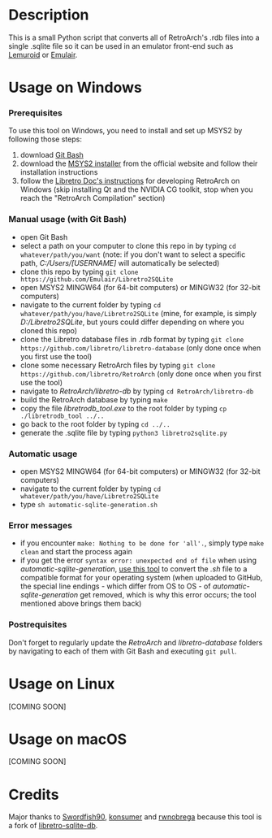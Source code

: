 # Description
This is a small Python script that converts all of RetroArch's .rdb files into a single .sqlite file so it can be used in an emulator front-end such as [Lemuroid](https://github.com/Swordfish90/Lemuroid) or [Emulair](https://github.com/RaduBratan/Emulair).

# Usage on Windows
### Prerequisites
To use this tool on Windows, you need to install and set up MSYS2 by following those steps:
1. download [Git Bash](https://git-scm.com/download/win)
2. download the [MSYS2 installer](https://www.msys2.org/) from the official website and follow their installation instructions
3. follow the [Libretro Doc's instructions](https://docs.libretro.com/development/retroarch/compilation/windows/) for developing RetroArch on Windows (skip installing Qt and the NVIDIA CG toolkit, stop when you reach the "RetroArch Compilation" section)

### Manual usage (with Git Bash)
- open Git Bash
- select a path on your computer to clone this repo in by typing `cd whatever/path/you/want` (note: if you don't want to select a specific path, *C:/Users/[USERNAME]* will automatically be selected)
- clone this repo by typing `git clone https://github.com/Emulair/Libretro2SQLite`
- open MSYS2 MINGW64 (for 64-bit computers) or MINGW32 (for 32-bit computers)
- navigate to the current folder by typing `cd whatever/path/you/have/Libretro2SQLite` (mine, for example, is simply *D:/Libretro2SQLite*, but yours could differ depending on where you cloned this repo)
- clone the Libretro database files in .rdb format by typing `git clone https://github.com/libretro/libretro-database` (only done once when you first use the tool)
- clone some necessary RetroArch files by typing `git clone https://github.com/libretro/RetroArch` (only done once when you first use the tool)
- navigate to *RetroArch/libretro-db* by typing `cd RetroArch/libretro-db`
- build the RetroArch database by typing `make`
- copy the file *libretrodb_tool.exe* to the root folder by typing `cp ./libretrodb_tool ../..`
- go back to the root folder by typing `cd ../..`
- generate the .sqlite file by typing `python3 libretro2sqlite.py`

### Automatic usage
- open MSYS2 MINGW64 (for 64-bit computers) or MINGW32 (for 32-bit computers)
- navigate to the current folder by typing `cd whatever/path/you/have/Libretro2SQLite`
- type `sh automatic-sqlite-generation.sh`

### Error messages
- if you encounter `make: Nothing to be done for 'all'.`, simply type `make clean` and start the process again
- if you get the error `syntax error: unexpected end of file` when using *automatic-sqlite-generation*, [use this tool](https://toolslick.com/conversion/text/dos-to-unix) to convert the *.sh* file to a compatible format for your operating system (when uploaded to GitHub, the special line endings - which differ from OS to OS - of *automatic-sqlite-generation* get removed, which is why this error occurs; the tool mentioned above brings them back)

### Postrequisites
Don't forget to regularly update the *RetroArch* and *libretro-database* folders by navigating to each of them with Git Bash and executing `git pull`.

# Usage on Linux
[COMING SOON]

# Usage on macOS
[COMING SOON]

# Credits
Major thanks to [Swordfish90](https://github.com/Swordfish90), [konsumer](https://github.com/konsumer) and [rwnobrega](https://github.com/rwnobrega) because this tool is a fork of [libretro-sqlite-db](https://github.com/Swordfish90/libretro-sqlite-db).
